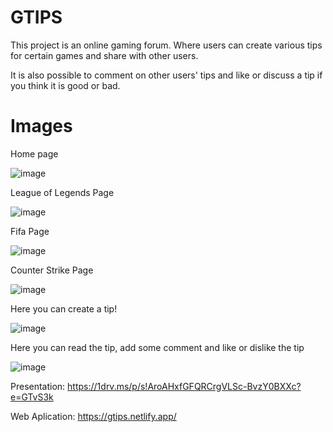 # GTIPS

This project is an online gaming forum. Where users can create various tips for certain games and share with other users.

It is also possible to comment on other users' tips and like or discuss a tip if you think it is good or bad.

# Images
Home page


![image](https://user-images.githubusercontent.com/115664133/204291359-e6ac0949-6a25-40fc-8468-b68bfb5c6633.png)


League of Legends Page


![image](https://user-images.githubusercontent.com/115664133/204291482-e84a7b56-3ce5-4ac8-9ab0-a4278eead401.png)


Fifa Page


![image](https://user-images.githubusercontent.com/115664133/204291609-ccdea516-0f29-448f-ae75-09144385f5ea.png)


Counter Strike Page


![image](https://user-images.githubusercontent.com/115664133/204291688-b7eedabe-5d29-4992-8c7c-92598b752a1b.png)

Here you can create a tip!


![image](https://user-images.githubusercontent.com/115664133/204291852-ddb1d255-f99e-4763-b64e-cb622b164ada.png)

Here you can read the tip, add some comment and like or dislike the tip


![image](https://user-images.githubusercontent.com/115664133/204292129-d0bd77eb-2af5-42a8-b1db-77c2a67d92a4.png)


Presentation: 
https://1drv.ms/p/s!AroAHxfGFQRCrgVLSc-BvzY0BXXc?e=GTvS3k

Web Aplication: 
https://gtips.netlify.app/



